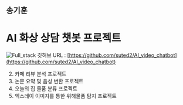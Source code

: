 ## 송기훈

# AI 화상 상담 챗봇 프로젝트
![Full_stack](https://github.com/Kihoon9498/Kihoon9498/assets/121469546/cf0a56d5-3c4e-4fa8-9a91-7e89653a46de)
깃허브 URL : [https://github.com/suted2/AI_video_chatbot](https://github.com/suted2/AI_video_chatbot)

2. 카페 리뷰 분석 프로젝트
3. 논문 요약 및 음성 변환 프로젝트
4. 오늘의 집 물품 분류 프로젝트
5. 엑스레이 이미지를 통한 위해물품 탐지 프로젝트


<!--
**Kihoon9498/Kihoon9498** is a ✨ _special_ ✨ repository because its `README.md` (this file) appears on your GitHub profile.

Here are some ideas to get you started:

- 🔭 I’m currently working on ...
- 🌱 I’m currently learning ...
- 👯 I’m looking to collaborate on ...
- 🤔 I’m looking for help with ...
- 💬 Ask me about ...
- 📫 How to reach me: ...
- 😄 Pronouns: ...
- ⚡ Fun fact: ...
-->
